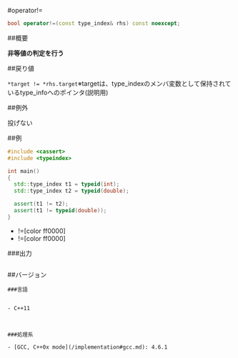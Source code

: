 #operator!=
```cpp
bool operator!=(const type_index& rhs) const noexcept;
```

##概要

<b>非等値の判定を行う</b>


##戻り値

`*target != *rhs.target`※targetは、type_indexのメンバ変数として保持されているtype_infoへのポインタ(説明用)



##例外

投げない


##例

```cpp
#include <cassert>
#include <typeindex>

int main()
{
  std::type_index t1 = typeid(int);
  std::type_index t2 = typeid(double);

  assert(t1 != t2);
  assert(t1 != typeid(double));
}
```
* !=[color ff0000]
* !=[color ff0000]

###出力

```cpp
```

##バージョン
```
###言語


- C++11



###処理系

- [GCC, C++0x mode](/implementation#gcc.md): 4.6.1


